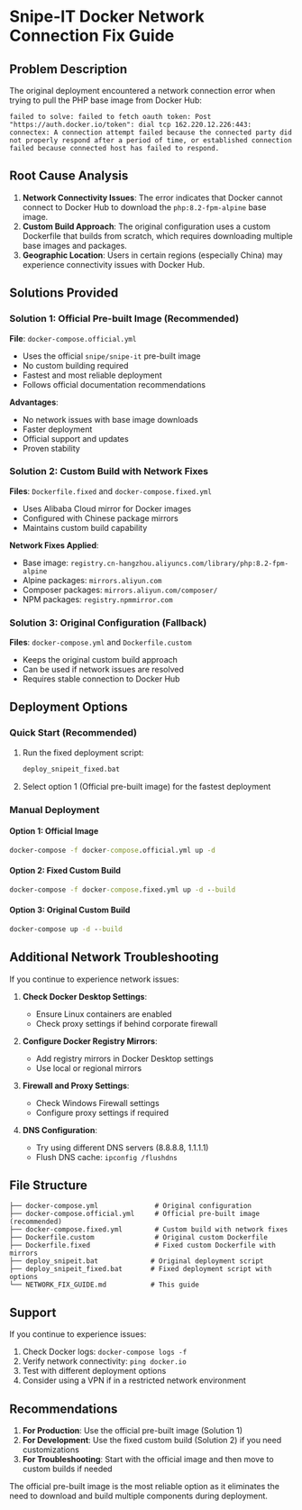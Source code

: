 # Snipe-IT Docker Network Connection Fix Guide

## Problem Description

The original deployment encountered a network connection error when trying to pull the PHP base image from Docker Hub:

```
failed to solve: failed to fetch oauth token: Post "https://auth.docker.io/token": dial tcp 162.220.12.226:443: connectex: A connection attempt failed because the connected party did not properly respond after a period of time, or established connection failed because connected host has failed to respond.
```

## Root Cause Analysis

1. **Network Connectivity Issues**: The error indicates that Docker cannot connect to Docker Hub to download the `php:8.2-fpm-alpine` base image.
2. **Custom Build Approach**: The original configuration uses a custom Dockerfile that builds from scratch, which requires downloading multiple base images and packages.
3. **Geographic Location**: Users in certain regions (especially China) may experience connectivity issues with Docker Hub.

## Solutions Provided

### Solution 1: Official Pre-built Image (Recommended)

**File**: `docker-compose.official.yml`

- Uses the official `snipe/snipe-it` pre-built image
- No custom building required
- Fastest and most reliable deployment
- Follows official documentation recommendations

**Advantages**:
- No network issues with base image downloads
- Faster deployment
- Official support and updates
- Proven stability

### Solution 2: Custom Build with Network Fixes

**Files**: `Dockerfile.fixed` and `docker-compose.fixed.yml`

- Uses Alibaba Cloud mirror for Docker images
- Configured with Chinese package mirrors
- Maintains custom build capability

**Network Fixes Applied**:
- Base image: `registry.cn-hangzhou.aliyuncs.com/library/php:8.2-fpm-alpine`
- Alpine packages: `mirrors.aliyun.com`
- Composer packages: `mirrors.aliyun.com/composer/`
- NPM packages: `registry.npmmirror.com`

### Solution 3: Original Configuration (Fallback)

**Files**: `docker-compose.yml` and `Dockerfile.custom`

- Keeps the original custom build approach
- Can be used if network issues are resolved
- Requires stable connection to Docker Hub

## Deployment Options

### Quick Start (Recommended)

1. Run the fixed deployment script:
   ```cmd
   deploy_snipeit_fixed.bat
   ```

2. Select option 1 (Official pre-built image) for the fastest deployment

### Manual Deployment

#### Option 1: Official Image
```cmd
docker-compose -f docker-compose.official.yml up -d
```

#### Option 2: Fixed Custom Build
```cmd
docker-compose -f docker-compose.fixed.yml up -d --build
```

#### Option 3: Original Custom Build
```cmd
docker-compose up -d --build
```

## Additional Network Troubleshooting

If you continue to experience network issues:

1. **Check Docker Desktop Settings**:
   - Ensure Linux containers are enabled
   - Check proxy settings if behind corporate firewall

2. **Configure Docker Registry Mirrors**:
   - Add registry mirrors in Docker Desktop settings
   - Use local or regional mirrors

3. **Firewall and Proxy Settings**:
   - Check Windows Firewall settings
   - Configure proxy settings if required

4. **DNS Configuration**:
   - Try using different DNS servers (8.8.8.8, 1.1.1.1)
   - Flush DNS cache: `ipconfig /flushdns`

## File Structure

```
├── docker-compose.yml              # Original configuration
├── docker-compose.official.yml     # Official pre-built image (recommended)
├── docker-compose.fixed.yml        # Custom build with network fixes
├── Dockerfile.custom               # Original custom Dockerfile
├── Dockerfile.fixed                # Fixed custom Dockerfile with mirrors
├── deploy_snipeit.bat             # Original deployment script
├── deploy_snipeit_fixed.bat       # Fixed deployment script with options
└── NETWORK_FIX_GUIDE.md           # This guide
```

## Support

If you continue to experience issues:

1. Check Docker logs: `docker-compose logs -f`
2. Verify network connectivity: `ping docker.io`
3. Test with different deployment options
4. Consider using a VPN if in a restricted network environment

## Recommendations

1. **For Production**: Use the official pre-built image (Solution 1)
2. **For Development**: Use the fixed custom build (Solution 2) if you need customizations
3. **For Troubleshooting**: Start with the official image and then move to custom builds if needed

The official pre-built image is the most reliable option as it eliminates the need to download and build multiple components during deployment.

